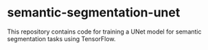 # semantic-segmentation-unet
This repository contains code for training a UNet model for semantic segmentation tasks using TensorFlow. 
